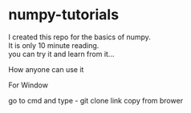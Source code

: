 # numpy-tutorials

I created this repo for the basics of numpy.  <br />
It is only 10 minute reading. <br />
you can try it and learn from it...<br />

How anyone can use it

For Window 

go to cmd
and type - git clone link copy from brower


